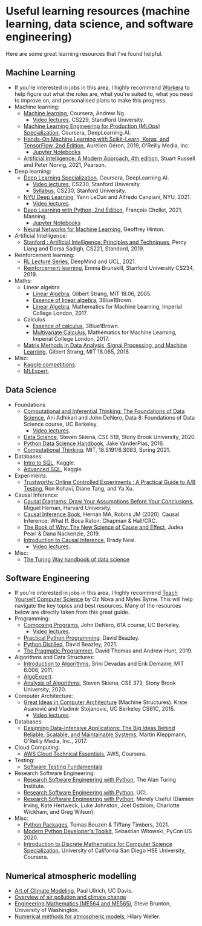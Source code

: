 # Useful learning resources (machine learning, data science, and software engineering)

Here are some great learning resources that I've found helpful.  

## Machine Learning  

- If you're interested in jobs in this area, I highly recommend [Workera](https://workera.ai/) to help figure out what the roles are, what you're suited to, what you need to improve on, and personalised plans to make this progress.  
- Machine learning:  
  - [Machine learning](https://www.coursera.org/learn/machine-learning), Coursera, Andrew Ng.  
    - [Video lectures](https://www.youtube.com/playlist?list=PLoROMvodv4rMiGQp3WXShtMGgzqpfVfbU), CS229, Standford University.  
  - [Machine Learning Engineering for Production (MLOps) Specialization](https://www.coursera.org/specializations/machine-learning-engineering-for-production-mlops?utm_source=deeplearning-ai&utm_medium=institutions&utm_campaign=20210423-mlep-1-deeplearning-ai-institutions-dlai-website), Coursera, DeepLearning.AI.  
  - [Hands-On Machine Learning with Scikit-Learn, Keras, and TensorFlow, 2nd Edition](https://www.oreilly.com/library/view/hands-on-machine-learning/9781492032632/), Aurélien Géron, 2019, O'Reilly Media, Inc.  
    - [Jupyter Notebooks](https://github.com/ageron/handson-ml2)  
  - [Artificial Intelligence: A Modern Approach, 4th edition](http://aima.cs.berkeley.edu/), Stuart Russell and Peter Norvig, 2021, Pearson.  
- Deep learning:
  - [Deep Learning Specialization](https://www.coursera.org/specializations/deep-learning), Coursera, DeepLearning.AI.  
    - [Video lectures](https://www.youtube.com/playlist?list=PLoROMvodv4rOABXSygHTsbvUz4G_YQhOb), CS230, Stanford University.  
    - [Syllabus](http://cs230.stanford.edu/syllabus/), CS230, Stanford University.  
  - [NYU Deep Learning](https://atcold.github.io/NYU-DLSP21/), Yann LeCun and Alfredo Canziani, NYU, 2021.  
    - [Video lectures](https://www.youtube.com/playlist?list=PLLHTzKZzVU9e6xUfG10TkTWApKSZCzuBI).  
  - [Deep Learning with Python, 2nd Edition](https://www.manning.com/books/deep-learning-with-python-second-edition?a_aid=keras&a_bid=76564dff), François Chollet, 2021, Manning.  
    - [Jupyter Notebooks](https://github.com/fchollet/deep-learning-with-python-notebooks)  
  - [Neural Networks for Machine Learning](https://www.youtube.com/playlist?list=PLLssT5z_DsK_gyrQ_biidwvPYCRNGI3iv), Geoffrey Hinton.  
- Artificial Intelligence:
  - [Stanford : Artificial Intelligence: Principles and Techniques](https://www.youtube.com/playlist?list=PLoROMvodv4rO1NB9TD4iUZ3qghGEGtqNX), Percy Liang and Dorsa Sadigh, CS221, Standord, 2019.  
- Reinforcement learning:
  - [RL Lecture Series](https://www.youtube.com/playlist?list=PLqYmG7hTraZDVH599EItlEWsUOsJbAodm0), DeepMind and UCL, 2021.  
  - [Reinforcement learning](https://www.youtube.com/playlist?list=PLoROMvodv4rOSOPzutgyCTapiGlY2Nd8u), Emma Brunskill, Stanford University CS234, 2019.  
- Maths:
  - Linear algebra
    - [Linear Algebra](https://www.youtube.com/playlist?list=PLE7DDD91010BC51F8), Gilbert Strang, MIT 18.06, 2005.  
    - [Essence of linear algebra](https://www.youtube.com/playlist?list=PLZHQObOWTQDPD3MizzM2xVFitgF8hE_ab), 3Blue1Brown.  
    - [Linear Algebra](https://www.youtube.com/playlist?list=PLiiljHvN6z1_o1ztXTKWPrShrMrBLo5P3), Mathematics for Machine Learning, Imperial College London, 2017.  
  - Calculus
    - [Essence of calculus](https://www.youtube.com/channel/CSANnvayOd8Ay2scpk91AtpA16FvVqEg_zCZL32hs), 3Blue1Brown.  
    - [Multivariate Calculus](https://www.youtube.com/playlist?list=PLiiljHvN6z193BBzS0Ln8NnqQmzimTW23), Mathematics for Machine Learning, Imperial College London, 2017.  
  - [Matrix Methods in Data Analysis, Signal Processing, and Machine Learning](https://www.youtube.com/playlist?list=PLUl4u3cNGP63oMNUHXqIUcrkS2PivhN3k), Gilbert Strang, MIT 18.065, 2018.  
- Misc:
  - [Kaggle competitions](https://www.kaggle.com/competitions).  
  - [MLExpert](https://www.algoexpert.io/content#mle).  
  
## Data Science  

- Foundations
  - [Computational and Inferential Thinking: The Foundations of Data Science](https://inferentialthinking.com/chapters/intro.html), Ani Adhikari and John DeNero, Data 8: Foundations of Data Science course, UC Berkeley.  
    - [Video lectures](https://www.youtube.com/playlist?list=PL3juAj0fqNsI4HLvMJFnZDDabxAExG0wv).  
  - [Data Science](https://www.youtube.com/playlist?list=PLOtl7M3yp-DVODzTKX8JtXkm1EG3u2BsD), Steven Skiena, CSE 519, Stony Brook University, 2020.  
  - [Python Data Science Handbook](https://jakevdp.github.io/PythonDataScienceHandbook/), Jake VanderPlas, 2016.  
  - [Computational Thinking](https://www.youtube.com/playlist?list=PLP8iPy9hna6T56GkMHEdSrjCCheNuEwI0), MIT, 18.S191/6.S083, Spring 2021.  
- Databases:
  - [Intro to SQL](https://www.kaggle.com/learn/intro-to-sql), Kaggle.  
  - [Advanced SQL](https://www.kaggle.com/learn/advanced-sql), Kaggle.  
- Experiments:
  - [Trustworthy Online Controlled Experiments : A Practical Guide to A/B Testing](https://experimentguide.com/), Ron Kohavi, Diane Tang, and Ya Xu.
- Causal Inference:
  - [Causal Diagrams: Draw Your Assumptions Before Your Conclusions](https://www.edx.org/course/causal-diagrams-draw-your-assumptions-before-your), Miguel Hernan, Harvard University.  
  - [Causal Inference Book](https://www.hsph.harvard.edu/miguel-hernan/causal-inference-book/), Hernán MA, Robins JM (2020). Causal Inference: What If. Boca Raton: Chapman & Hall/CRC.  
  - [The Book of Why: The New Science of Cause and Effect](https://www.amazon.co.uk/Book-Why-Science-Cause-Effect/dp/0141982411/ref=asc_df_0141982411/?tag=googshopuk-21&linkCode=df0&hvadid=280101927806&hvpos=&hvnetw=g&hvrand=1515808143887519158&hvpone=&hvptwo=&hvqmt=&hvdev=c&hvdvcmdl=&hvlocint=&hvlocphy=9046357&hvtargid=pla-555411478238&psc=1&th=1&psc=1), Judea Pearl & Dana Nackenzie, 2019.  
  - [Introduction to Causal Inference](https://www.bradyneal.com/causal-inference-course), Brady Neal.  
    - [Video lectures](https://www.youtube.com/playlist?list=PLoazKTcS0RzZ1SUgeOgc6SWt51gfT80N0).  
- Misc:
  - [The Turing Way handbook of data science](https://the-turing-way.netlify.app/welcome.html)  

## Software Engineering  

- If you're interested in jobs in this area, I highly recommend [Teach Yourself Computer Science](https://teachyourselfcs.com/) by Oz Nova and Myles Byrne. This will help navigate the key topics and best resources. Many of the resources below are directly taken from this great guide.
- Programming:  
  - [Composing Programs](https://composingprograms.com/), John DeNero, 61A course, UC Berkeley.  
    - [Video lectures](https://www.youtube.com/c/JohnDeNero/playlists).  
  - [Practical Python Programming](https://github.com/dabeaz-course/practical-python), David Beazley.  
  - [Python Distilled](http://www.dabeaz.com/python-distilled/), David Beazley, 2021.  
  - [The Pragmatic Programmer](https://www.amazon.co.uk/Pragmatic-Programmer-journey-mastery-Anniversary-dp-0135957052/dp/0135957052/ref=dp_ob_title_bk), David Thomas and Andrew Hunt, 2019.  
- Algorithms and Data Structures:
  - [Introduction to Algorithms](https://youtube.com/playlist?list=PLUl4u3cNGP61Oq3tWYp6V_F-5jb5L2iHb), Srini Devadas and Erik Demaine, MIT 6.006, 2011.  
  - [AlgoExpert](https://www.algoexpert.io/).  
  - [Analysis of Algorithms](https://www.youtube.com/playlist?list=PLOtl7M3yp-DX6ic0HGT0PUX_wiNmkWkXx), Steven Skiena, CSE 373, Stony Brook University, 2020.  
- Computer Architecture:
  - [Great Ideas in Computer Architecture](https://inst.eecs.berkeley.edu//~cs61c/sp15/) (Machine Structures). Krste Asanović and Vladimir Stojanovic, UC Berkeley CS61C, 2015.  
    - [Video lectures](https://www.youtube.com/playlist?list=PLhMnuBfGeCDM8pXLpqib90mDFJI-e1lpk).  
- Databases:
  - [Designing Data-Intensive Applications: The Big Ideas Behind Reliable, Scalable, and Maintainable Systems](https://www.oreilly.com/library/view/designing-data-intensive-applications/9781491903063/), Martin Kleppmann, O'Reilly Media, Inc., 2017.  
- Cloud Computing:
  - [AWS Cloud Technical Essentials](https://www.coursera.org/learn/aws-cloud-technical-essentials), AWS, Coursera.  
- Testing:
  - [Software Testing Fundamentals](https://softwaretestingfundamentals.com/)
- Research Software Engineering:
  - [Research Software Engineering with Python](https://alan-turing-institute.github.io/rse-course/html/index.html), The Alan Turing Institute.  
  - [Research Software Engineering with Python](http://github-pages.ucl.ac.uk/rsd-engineeringcourse/), UCL.  
  - [Research Software Engineering with Python](https://merely-useful.tech/py-rse/), Merely Useful (Damien Irving, Kate Hertweck, Luke Johnston, Joel Ostblom, Charlotte Wickham, and Greg Wilson).  
- Misc:
  - [Python Packages](https://py-pkgs.org/), Tomas Beuzen & Tiffany Timbers, 2021.  
  - [Modern Python Developer's Toolkit](https://youtu.be/WkUBx3g2QfQ), Sebastian Witowski, PyCon US 2020.  
  - [Introduction to Discrete Mathematics for Computer Science Specialization](https://www.coursera.org/specializations/discrete-mathematics), University of California San Diego HSE University, Coursera.  
  
## Numerical atmospheric modelling

- [Art of Climate Modeling](https://www.youtube.com/playlist?list=PL_cuIb7hx5lihu3Wq605u6kVGltXgEfDt), Paul Ullrich, UC Davis.  
- [Overview of air pollution and climate change](https://www.youtube.com/playlist?list=PLMYqWZV8pP3GJaH3AM4VTC61aR1st6HSg)
- [Engineering Mathematics (ME564 and ME565)](https://www.youtube.com/playlist?list=PLMrJAkhIeNNR2W2sPWsYxfrxcASrUt_9j), Steve Brunton, University of Washington.  
- [Numerical methods for atmospheric models](https://youtube.com/playlist?list=PLEG35I51CH7W6bOW3UbkjHRSQfdSk3TRh), Hilary Weller.
